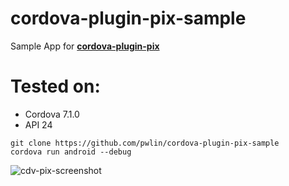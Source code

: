 # cordova-plugin-pix-sample
Sample App for [**cordova-plugin-pix**](https://github.com/pwlin/cordova-plugin-pix)

# Tested on:
- Cordova 7.1.0
- API 24

```shell
git clone https://github.com/pwlin/cordova-plugin-pix-sample
cordova run android --debug
```

![cdv-pix-screenshot](https://i.imgur.com/ogpw5PB.png)

